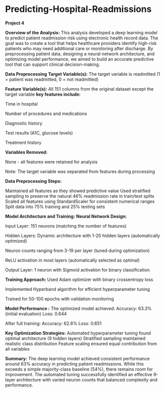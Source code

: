 # Predicting-Hospital-Readmissions
**Project 4**
 

**Overview of the Analysis:**
This analysis developed a deep learning model to predict patient readmission risk using electronic health record data. The goal was to create a tool that helps healthcare providers identify high-risk patients who may need additional care or monitoring after discharge. By preprocessing patient data, designing a neural network architecture, and optimizing model performance, we aimed to build an accurate predictive tool that can support clinical decision-making. 

 


**Data Proprocessing**
**Target Variable(s):** The target variable is readmitted (1 = patient was readmitted, 0 = not readmitted) 

**Feature Variable(s):** All 151 columns from the original dataset except the target variable 
**key features include:**

Time in hospital 

Number of procedures and medications

Diagnostic history 

Test results (A1C, glucose levels) 

Treatment history 

**Variables Removed:**

None - all features were retained for analysis 

Note: The target variable was separated from features during processing 

 
**Data Preprocessing Steps:**


Maintained all features as they showed predictive value 
Used stratified sampling to preserve the natural 46% readmission rate in train/test splits 
Scaled all features using StandardScaler for consistent numerical ranges 
Split data into 75% training and 25% testing sets 

**Model Architecture and Training:**
**Neural Network Design:**

Input Layer: 151 neurons (matching the number of features) 

Hidden Layers: Dynamic architecture with 1-20 hidden layers (automatically optimized) 

Neuron counts ranging from 3-19 per layer (tuned during optimization) 

ReLU activation in most layers (automatically selected as optimal) 

Output Layer: 1 neuron with Sigmoid activation for binary classification 


**Training Approach:**
Used Adam optimizer with binary crossentropy loss 

Implemented Hyperband algorithm for efficient hyperparameter tuning 

Trained for 50-100 epochs with validation monitoring 


**Model Performance :**
The optimized model achieved: 
Accuracy: 63.3% (initial evaluation) 
Loss: 0.644 

After full training: 
Accuracy: 62.8% 
Loss: 0.651 


**Key Optimization Strategies:**
Automated hyperparameter tuning found optimal architecture (9 hidden layers) 
Stratified sampling maintained realistic class distribution 
Feature scaling ensured equal contribution from all variables 

**Summary:**
The deep learning model achieved consistent performance around 63% accuracy in predicting patient readmissions. While this exceeds a simple majority-class baseline (54%), there remains room for improvement. The automated tuning successfully identified an effective 9-layer architecture with varied neuron counts that balanced complexity and performance. 

 
